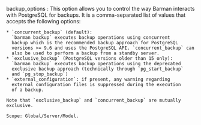 backup_options
:   This option allows you to control the way Barman interacts with PostgreSQL
    for backups. It is a comma-separated list of values that accepts the
    following options:

    * `concurrent_backup` (default):
      `barman backup` executes backup operations using concurrent
      backup which is the recommended backup approach for PostgreSQL
      versions >= 9.6 and uses the PostgreSQL API. `concurrent_backup` can
      also be used to perform a backup from a standby server.
    * `exclusive_backup` (PostgreSQL versions older than 15 only):
      `barman backup` executes backup operations using the deprecated
      exclusive backup approach (technically through `pg_start_backup`
      and `pg_stop_backup`)
    * `external_configuration`: if present, any warning regarding
      external configuration files is suppressed during the execution
      of a backup.

    Note that `exclusive_backup` and `concurrent_backup` are mutually
    exclusive.

    Scope: Global/Server/Model.
